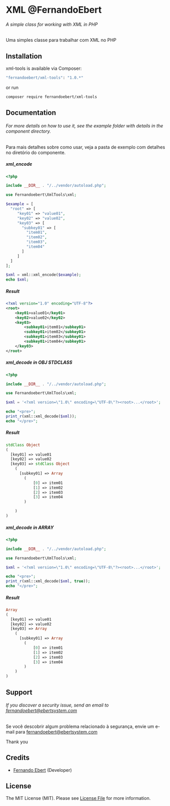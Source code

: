 # XML @FernandoEbert
###### A simple class for working with XML in PHP

Uma simples classe para trabalhar com XML no PHP

## Installation

xml-tools is available via Composer:

```bash
"fernandoebert/xml-tools": "1.0.*"
```

or run

```bash
composer require fernandoebert/xml-tools
```

## Documentation

###### For more details on how to use it, see the example folder with details in the component directory.

Para mais detalhes sobre como usar, veja a pasta de exemplo com detalhes no diretório do componente.

##### xml_encode

```php
<?php

include __DIR__ . "/../vendor/autoload.php";

use Fernandoebert\XmlTools\xml;

$example = [
  "root" => [
     "key01" => "value01",
     "key02" => "value02",
     "key03" => [
       "subkey01" => [
         "item01",
         "item02",
         "item03",
         "item04"
       ]
     ]
  ]
];

$xml = xml::xml_encode($example);
echo $xml;
```

##### Result
```xml
<?xml version="1.0" encoding="UTF-8"?>
<root>
	<key01>value01</key01>
	<key02>value02</key02>
	<key03>
		<subkey01>item01</subkey01>
		<subkey01>item02</subkey01>
		<subkey01>item03</subkey01>
		<subkey01>item04</subkey01>
	</key03>
</root>
```

##### xml_decode in OBJ STDCLASS

```php
<?php

include __DIR__ . "/../vendor/autoload.php";

use Fernandoebert\XmlTools\xml;

$xml = '<?xml version=\"1.0\" encoding=\"UTF-8\"?><root>...</root>';

echo "<pre>";
print_r(xml::xml_decode($xml));
echo "</pre>";
```

##### Result
```PHP
stdClass Object
(
  [key01] => value01
  [key02] => value02
  [key03] => stdClass Object
    (
      [subkey01] => Array
        (
            [0] => item01
            [1] => item02
            [2] => item03
            [3] => item04
        )

    )
)
```

##### xml_decode in ARRAY
 
```php
<?php

include __DIR__ . "/../vendor/autoload.php";

use Fernandoebert\XmlTools\xml;

$xml = '<?xml version=\"1.0\" encoding=\"UTF-8\"?><root>...</root>';

echo "<pre>";
print_r(xml::xml_decode($xml, true));
echo "</pre>";
```

##### Result
```PHP
Array
(
  [key01] => value01
  [key02] => value02
  [key03] => Array 
    (
      [subkey01] => Array
        (
            [0] => item01
            [1] => item02
            [2] => item03
            [3] => item04
        )
    )
)
```

## Support

###### If you discover a security issue, send an email to fernandoebert@ebertsystem.com

Se você descobrir algum problema relacionado à segurança, envie um e-mail para fernandoebert@ebertsystem.com

Thank you

## Credits

- [Fernando Ebert](https://github.com/fernandoebert) (Developer)

## License

The MIT License (MIT). Please see [License File](https://github.com/FernandoEbert/xml-tools/blob/main/LICENSE) for more information.
